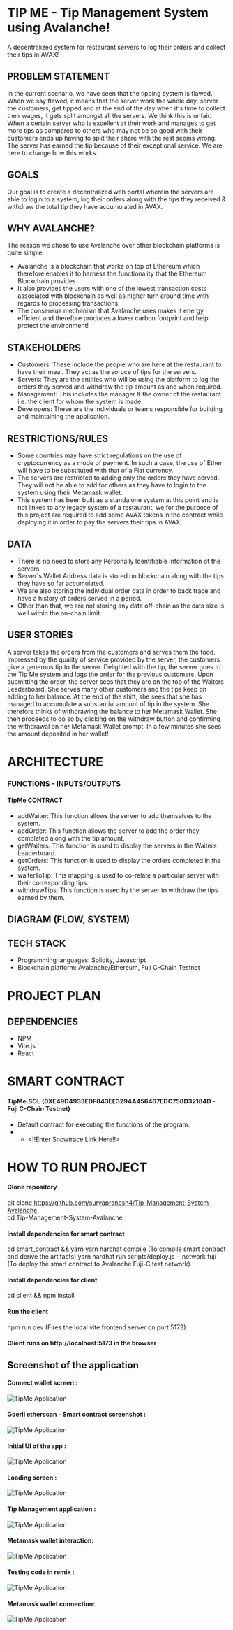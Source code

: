 # TIP ME - Tip Management System using Avalanche!

A decentralized system for restaurant servers to log their orders and collect their tips in AVAX!

## PROBLEM STATEMENT

In the current scenario, we have seen that the tipping system is flawed. When we say flawed, it means that the server work the whole day, server the customers, get tipped and at the end of the day when it's time to collect their wages, it gets split amongst all the servers. We think this is unfair. When a certain server who is excellent at their work and manages to get more tips as compared to others who may not be so good with their customers ends up having to split their share with the rest seems wrong. The server has earned the tip because of their exceptional service. We are here to change how this works.

## GOALS

Our goal is to create a decentralized web portal wherein the servers are able to login to a system, log their orders along with the tips they received & withdraw the total tip they have accumulated in AVAX.

## WHY AVALANCHE?

The reason we chose to use Avalanche over other blockchain platforms is quite simple.

- Avalanche is a blockchain that works on top of Ethereum which therefore enables it to harness the functionality that the Ethereum Blockchain provides.
- It also provides the users with one of the lowest transaction costs associated with blockchain as well as higher turn around time
  with regards to processing transactions.
- The consensus mechanism that Avalanche uses makes it energy efficient and therefore produces a lower carbon footprint and help protect the environment!

## STAKEHOLDERS

- Customers: These include the people who are here at the restaurant to have their meal. They act as the soruce of tips for the servers.
- Servers: They are the entities who will be using the platform to log the orders they served and withdraw the tip amount as and when required.
- Management: This includes the manager & the owner of the restaurant i.e. the client for whom the system is made.
- Developers: These are the individuals or teams responsible for building and maintaining the application.

## RESTRICTIONS/RULES

- Some countries may have strict regulations on the use of cryptocurrency as a mode of payment. In such a case, the use of Ether will have to be substituted with that of a Fiat currency.
- The servers are restricted to adding only the orders they have served. They will not be able to add for others as they have to login to the system using their Metamask wallet.
- This system has been built as a standalone system at this point and is not linked to any legacy system of a restaurant, we for the purpose of this project are required to add some AVAX tokens in the contract while deploying it in order to pay the servers their tips in AVAX.

## DATA

- There is no need to store any Personally Identifiable Information of the servers.
- Server's Wallet Address data is stored on blockchain along with the tips they have so far accumulated.
- We are also storing the individual order data in order to back trace and have a history of orders served in a period.
- Other than that, we are not storing any data off-chain as the data size is well within the on-chain limit.

## USER STORIES

A server takes the orders from the customers and serves them the food. Impressed by the quality of service provided by the server, the customers give a generous tip to the server. Delighted with the tip, the server goes to the Tip Me system and logs the order for the previous customers. Upon submitting the order, the server sees that they are on the top of the Waiters Leaderboard. She serves many other customers and the tips keep on adding to her balance. At the end of the shift, she sees that she has managed to accumulate a substantial amount of tip in the system. She therefore thinks of withdrawing the balance to her Metamask Wallet. She then proceeds to do so by clicking on the withdraw button and confirming the withdrawal on her Metamask Wallet prompt. In a few minutes she sees the amount deposited in her wallet!

# ARCHITECTURE

### FUNCTIONS - INPUTS/OUTPUTS

#### TipMe CONTRACT

- addWaiter: This function allows the server to add themselves to the system.
- addOrder: This function allows the server to add the order they completed along with the tip amount.
- getWaiters: This function is used to display the servers in the Waiters Leaderboard.
- getOrders: This function is used to display the orders completed in the system.
- waiterToTip: This mapping is used to co-relate a particular server with their corresponding tips.
- withdrawTips: This function is used by the server to withdraw the tips earned by them.

## DIAGRAM (FLOW, SYSTEM)

## TECH STACK

- Programming languages: Solidity, Javascript
- Blockchain platform: Avalanche/Ethereum, Fuji C-Chain Testnet

# PROJECT PLAN

## DEPENDENCIES

- NPM
- Vite.js
- React

# SMART CONTRACT

#### TipMe.SOL (0XE49D4933EDF843EE3294A456467EDC758D32184D - Fuji C-Chain Testnet)

- Default contract for executing the functions of the program.
- - <!!Enter Snowtrace Link Here!!>

# HOW TO RUN PROJECT

#### Clone repository

git clone https://github.com/suryapranesh4/Tip-Management-System-Avalanche <br/>
cd Tip-Management-System-Avalanche

#### Install dependencies for smart contract

cd smart_contract && yarn
yarn hardhat compile (To compile smart contract and derive the artifacts)
yarn hardhat run scripts/deploy.js --network fuji (To deploy the smart contract to Avalanche Fuji-C test network)

#### Install dependencies for client

cd client && npm install

#### Run the client

npm run dev (Fires the local vite frontend server on port 5173)

#### Client runs on http://localhost:5173 in the browser

## Screenshot of the application

#### Connect wallet screen : <br/>

![TipMe Application](connect.png "TipMe Application") <br/>

#### Goerli etherscan - Smart contract screenshot : <br/>

![TipMe Application](etherscan.png "TipMe Application") <br/>

#### Initial UI of the app : <br/>

![TipMe Application](initialApp.png "TipMe Application") <br/>

#### Loading screen : <br/>

![TipMe Application](loaders.png "TipMe Application") <br/>

#### Tip Management application : <br/>

![TipMe Application](mainscreen.png "TipMe Application") <br/>

#### Metamask wallet interaction: <br/>

![TipMe Application](metamask.png "TipMe Application") <br/>

#### Testing code in remix : <br/>

![TipMe Application](remix.png "TipMe Application") <br/>

#### Metamask wallet connection: <br/>

![TipMe Application](wallet.png "TipMe Application") <br/>
